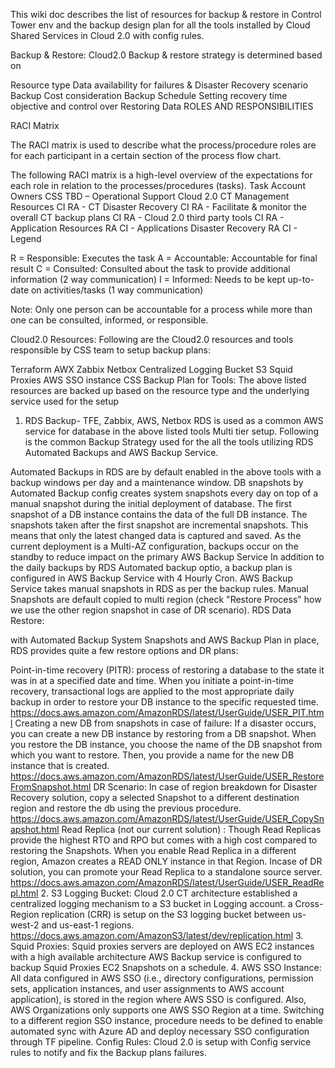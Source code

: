 This wiki doc describes the list of resources for backup & restore in Control Tower env and the backup design plan for all the tools installed by Cloud Shared Services in Cloud 2.0 with config rules.

Backup & Restore:
Cloud2.0 Backup & restore strategy is determined based on

Resource type
Data availability for failures & Disaster Recovery scenario
Backup Cost consideration
Backup Schedule
Setting recovery time objective and control over Restoring Data
ROLES AND RESPONSIBILITIES

RACI Matrix

The RACI matrix is used to describe what the process/procedure roles are for each participant in a certain section of the process flow chart.

The following RACI matrix is a high-level overview of the expectations for each role in relation to the processes/procedures (tasks).
Task	Account Owners	CSS	TBD – Operational Support
Cloud 2.0 CT Management Resources	CI	RA	-
CT Disaster Recovery	CI	RA	-
Facilitate & monitor the overall CT backup plans	CI	RA	-
Cloud 2.0 third party tools	CI	RA	-
Application Resources	RA	CI	-
Applications Disaster Recovery	RA	CI	-
Legend

R = Responsible: Executes the task
A = Accountable: Accountable for final result
C = Consulted: Consulted about the task to provide additional information (2 way communication)
I = Informed: Needs to be kept up-to-date on activities/tasks (1 way communication)

Note: Only one person can be accountable for a process while more than one can be consulted, informed, or responsible.

Cloud2.0 Resources:
Following are the Cloud2.0 resources and tools responsible by CSS team to setup backup plans:

Terraform
AWX
Zabbix
Netbox
Centralized Logging Bucket S3
Squid Proxies
AWS SSO instance
CSS Backup Plan for Tools:
The above listed resources are backed up based on the resource type and the underlying service used for the setup

1. RDS Backup- TFE, Zabbix, AWS, Netbox
RDS is used as a common AWS service for database in the above listed tools Multi tier setup.
Following is the common Backup Strategy used for the all the tools utilizing RDS Automated Backups and AWS Backup Service.

Automated Backups in RDS are by default enabled in the above tools with a backup windows per day and a maintenance window.
DB snapshots by Automated Backup config creates system snapshots every day on top of a manual snapshot during the initial deployment of database.
The first snapshot of a DB instance contains the data of the full DB instance.
The snapshots taken after the first snapshot are incremental snapshots. This means that only the latest changed data is captured and saved.
As the current deployment is a Multi-AZ configuration, backups occur on the standby to reduce impact on the primary
AWS Backup Service
In addition to the daily backups by RDS Automated backup optio, a backup plan is configured in AWS Backup Service with 4 Hourly Cron.
AWS Backup Service takes manual snapshots in RDS as per the backup rules.
Manual Snapshots are default copied to multi region (check "Restore Process" how we use the other region snapshot in case of DR scenario).
RDS Data Restore:

with Automated Backup System Snapshots and AWS Backup Plan in place, RDS provides quite a few restore options and DR plans:

Point-in-time recovery (PITR): process of restoring a database to the state it was in at a specified date and time. When you initiate a point-in-time recovery, transactional logs are applied to the most appropriate daily backup in order to restore your DB instance to the specific requested time. https://docs.aws.amazon.com/AmazonRDS/latest/UserGuide/USER_PIT.html 
Creating a new DB from snapshots in case of failure: If a disaster occurs, you can create a new DB instance by restoring from a DB snapshot. When you restore the DB instance, you choose the name of the DB snapshot from which you want to restore. Then, you provide a name for the new DB instance that is created. https://docs.aws.amazon.com/AmazonRDS/latest/UserGuide/USER_RestoreFromSnapshot.html 
DR Scenario: In case of region breakdown for Disaster Recovery solution, copy a selected Snapshot to a different destination region and restore the db using the previous procedure. https://docs.aws.amazon.com/AmazonRDS/latest/UserGuide/USER_CopySnapshot.html 
Read Replica (not our current solution) : Though Read Replicas provide the highest RTO and RPO but comes with a high cost compared to restoring the Snapshots. When you enable Read Replica in a different region, Amazon creates a READ ONLY instance in that Region. Incase of DR solution, you can promote your Read Replica to a standalone source server. https://docs.aws.amazon.com/AmazonRDS/latest/UserGuide/USER_ReadRepl.html 
2. S3 Logging Bucket:
Cloud 2.0 CT architecture established a centralized logging mechanism to a S3 bucket in Logging account.
a Cross-Region replication (CRR) is setup on the S3 logging bucket between us-west-2 and us-east-1 regions.
https://docs.aws.amazon.com/AmazonS3/latest/dev/replication.html 
3. Squid Proxies:
Squid proxies servers are deployed on AWS EC2 instances with a high available architecture
AWS Backup service is configured to backup Squid Proxies EC2 Snapshots on a schedule.
4. AWS SSO Instance:
All data configured in AWS SSO (i.e., directory configurations, permission sets, application instances, and user assignments to AWS account application), is stored in the region where AWS SSO is configured. Also, AWS Organizations only supports one AWS SSO Region at a time.
Switching to a different region SSO instance, procedure needs to be defined to enable automated sync with Azure AD and deploy necessary SSO configuration through TF pipeline.
Config Rules:
Cloud 2.0 is setup with Config service rules to notify and fix the Backup plans failures.
